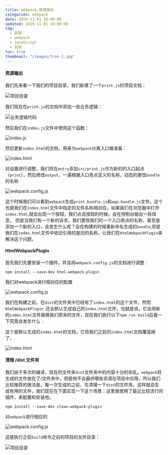 ```yaml
---
title: webpack-管理输出
categories: webpack
date: 2020-11-01 10:00:00
updated: 2020-11-01 10:00:00
tag:
  - 前端
  - webpack
  - JavaScript
  - 实践
toc: true
thumbnail: "/images/tree-1.jpg"
---
```

#### 资源输出
我们先来看一下我们的项目目录，我们新建了一个`print.js`的项目文档：
<!--more-->


![项目目录](https://upload-images.jianshu.io/upload_images/13681871-ddeb5654975a903c.png?imageMogr2/auto-orient/strip%7CimageView2/2/w/1240)


我们现在在`print.js`的文档中添加一些业务逻辑：

![业务逻辑代码](https://upload-images.jianshu.io/upload_images/13681871-074e030174386426.png?imageMogr2/auto-orient/strip%7CimageView2/2/w/1240)

然后我们在`index.js`文件中使用这个函数：

![index.js](https://upload-images.jianshu.io/upload_images/13681871-546793a883fd07a9.png?imageMogr2/auto-orient/strip%7CimageView2/2/w/1240)

然后更新`index.html`的文档，用来为`webpack`分离入口做准备：

![index.html](https://upload-images.jianshu.io/upload_images/13681871-6a1fc202f77bac8f.png?imageMogr2/auto-orient/strip%7CimageView2/2/w/1240)

对设置进行调整，我们将在`entry`添加`src/print.js`作为新的的入口起点（`print`），然后修改`output`，一遍根据入口奇点定义的名称，动态的更改`bundle`的名称

![webpack.config.js](https://upload-images.jianshu.io/upload_images/13681871-49ce8ed92cdd0d33.png?imageMogr2/auto-orient/strip%7CimageView2/2/w/1240)

这个时候我们可以看到`webpack`生成`print.bundle.js`和`app.bundle.js`文件，这个也是我们在`index.html`文件中指定的文件名称相对应，如果我们在浏览器中打开`index.html`,就会出现一个按钮，我们点击按钮的时候，会在控制台输出一些信息。
但是当我们有一个新的诉求，我们更改我们的一个入口奇点的名称，甚至是添加一个新的入口，会发生什么呢？会在构建的时候重新命名生成的`bundle`,但是我们在`index.html`文件中依旧引用的是旧的名称，让我们在`HtmlWebpackPlugin`来解决这个问题，
####  HtmlWebpackPlugin

首先我们先要安装一个插件。并且将`webpack.config.js`的文档进行调整：
```
npm install --save-dev html-webpack-plugin
```
我们对webpack进行相对应的配置

![webpack.config.js](https://upload-images.jianshu.io/upload_images/13681871-e631a34600074935.png?imageMogr2/auto-orient/strip%7CimageView2/2/w/1240)

我们在构建之前，在`dist`的文件夹中已经有了`index.html`的这个文件，然而`HtmlWebpackPlugin `还会默认生成自己的`index.html`文件，也就是说，它会用新的`index.html`文件替换我们原来的文件，现在我们执行以下`npm run build`后看一下究竟会发生什么：

这个是默认生成的`index.html`的文档，它将我们之前的`index.html`文档覆盖掉了。

![index.html](https://upload-images.jianshu.io/upload_images/13681871-5df924c946e7d7fa.png?imageMogr2/auto-orient/strip%7CimageView2/2/w/1240)

#### 清理 /dist 文件夹 
我们由于多次的编译，现在的文件夹`dist`文件夹中的内容十分的杂乱。`webpack`将生成的文件放在了/文件夹中，但是他不会最终哪些资源在项目中应用，所以我们比较推荐的做法是，每一次生成的之前，先清理一下`dist`的文件夹，这样就会生成有用的文件，我们现在在下面实现一下这个场景：这里我使用了最近比较流行的插件，来配置和安装他。
```
npm install --save-dev clean-webpack-plugin
```
对`webpack`进行相应的

![webpack.config.js](https://upload-images.jianshu.io/upload_images/13681871-cdf26b6bc2d88e96.png?imageMogr2/auto-orient/strip%7CimageView2/2/w/1240)

这是执行之前`build`命令之前的项目的文件目录：

![项目目录](https://upload-images.jianshu.io/upload_images/13681871-537eacce651c6f09.png?imageMogr2/auto-orient/strip%7CimageView2/2/w/1240)


